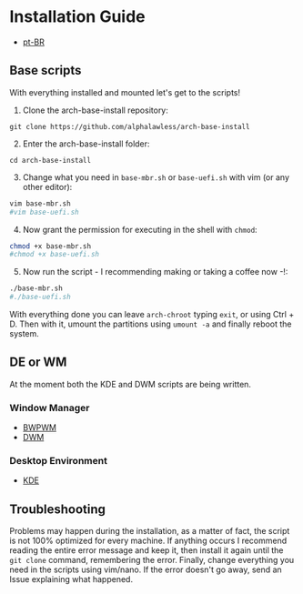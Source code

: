 # Installation Guide

- [pt-BR](./doc/INSTALL.md)

## Base scripts

With everything installed and mounted let's get to the scripts!

1. Clone the arch-base-install repository:

```
git clone https://github.com/alphalawless/arch-base-install
```

2. Enter the arch-base-install folder:

```
cd arch-base-install
```

3. Change what you need in `base-mbr.sh` or `base-uefi.sh` with vim (or any other editor):

```sh
vim base-mbr.sh
#vim base-uefi.sh
```

4. Now grant the permission for executing in the shell with `chmod`:

```sh
chmod +x base-mbr.sh
#chmod +x base-uefi.sh
```

5. Now run the script - I recommending making or taking a coffee now -!:

```sh
./base-mbr.sh
#./base-uefi.sh
```

With everything done you can leave `arch-chroot` typing `exit`, or using Ctrl + D. Then with it, umount the partitions using `umount -a` and finally reboot the system.

## DE or WM

At the moment both the KDE and DWM scripts are being written.

### Window Manager

- [BWPWM](./bspwm)
- [DWM](./dwm)

### Desktop Environment

- [KDE](./kde)

## Troubleshooting

Problems may happen during the installation, as a matter of fact, the script is not 100% optimized for every machine. If anything occurs I recommend reading the entire error message and keep it, then install it again until the `git clone` command, remembering the error. Finally, change everything you need in the scripts using vim/nano. If the error doesn't go away, send an Issue explaining what happened.